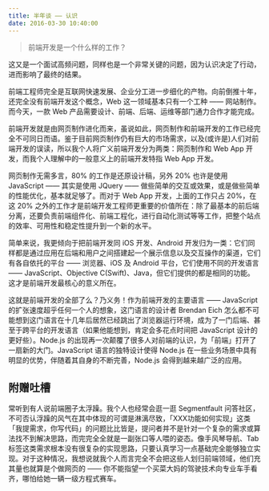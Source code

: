 ```yaml
---
title: 半年谈 —— 认识
date: 2016-03-30 10:40:00
---
```


> 前端开发是一个什么样的工作？

这又是一个面试高频问题，同样也是一个非常关键的问题，因为认识决定了行动，进而影响了最终的结果。

<!--more-->

前端工程师完全是互联网快速发展、企业分工进一步细化的产物。向前倒推十年，还完全没有前端开发这个概念，Web 这一领域基本只有一个工种 —— 网站制作。而今天，一款 Web 产品需要设计、前端、后端、运维等部门通力合作才能完成。

前端开发就是由网页制作进化而来，虽说如此，网页制作和前端开发的工作已经完全不可同日而语。鉴于目前网页制作仍有巨大的市场需求，以及(或许是)人们对前端开发的误读，所以我个人将广义前端开发分为两类：网页制作和 Web App 开发，而我个人理解中的一般意义上的前端开发特指 Web App 开发。

网页制作无需多言，80% 的工作是还原设计稿，另外 20% 也许是使用 JavaScript —— 其实是使用 JQuery —— 做些简单的交互或效果，或是做些简单的性能优化，基本就足够了。而对于 Web App 开发，上面的工作只占 20%，在这 20% 之外的工作才是前端开发工程师更重要的价值所在：除了最基本的前后端分离，还要负责前端组件化、前端工程化，进行自动化测试等等工作，把整个站点的效率、可用性和稳定性提升到一个新的水平。

简单来说，我更倾向于把前端开发同 iOS 开发、Android 开发归为一类：它们同样都是通过应用在后端和用户之间搭建起一个展示信息以及交互操作的渠道，它们有各自依托的平台 —— 浏览器、iOS 及 Android 平台，它们使用不同的开发语言 —— JavaScript、Objective C(Swift)、Java，但它们提供的都是相同的功能。这才是前端开发最核心的意义所在。

这就是前端开发的全部了么？乃义务！作为前端开发的主要语言 —— JavaScript 的扩张速度超乎任何一个人的想象，这门语言的设计者 Brendan Eich 怎么都不可能想到这门语言在十几年后居然已经跳出了浏览器运行环境，成为了一门后端、甚至于跨平台的开发语言（如果他能想到，肯定会多花点时间把 JavaScript 设计的更好些）。Node.js 的出现再一次颠覆了很多人对前端的认识，为「前端」打开了一扇新的大门。JavaScript 语言的独特设计使得 Node.js 在一些业务场景中具有明显的优势，伴随着其自身的不断完善，Node.js 会得到越来越广泛的应用。

## 附赠吐槽

常听到有人说前端圈子太浮躁。我个人也经常会逛一逛 Segmentfault 问答社区，不可否认浮躁的风气在其中体现的可谓是淋漓尽致，「XXX功能如何实现」这类「我提需求，你写代码」的问题比比皆是，提问者并不是针对一个复杂的需求或算法找不到解决思路，而完完全全就是一副张口等人喂的姿态。像手风琴导航、Tab 标签这类需求根本没有很复杂的实现思路，只要认真学习一点基础完全能够独立实现。对于这种情况，我想说就我个人而言完全不会把这些人划归前端领域，他们充其量也就算是个做网页的 —— 你不能指望一个买菜大妈的驾驶技术向专业车手看齐，哪怕给她一辆一级方程式赛车。
